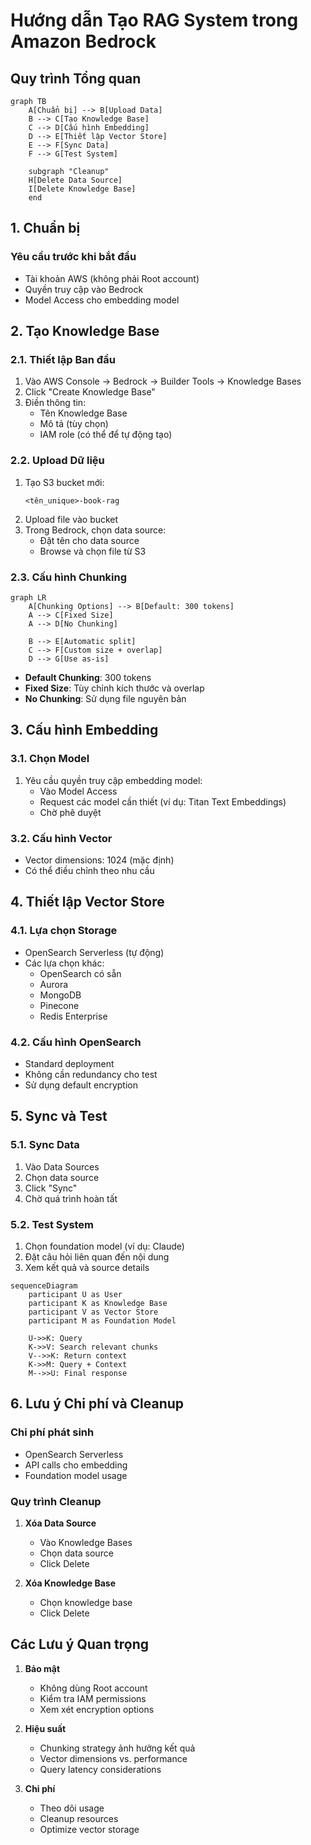 # Hướng dẫn Tạo RAG System trong Amazon Bedrock

## Quy trình Tổng quan

```mermaid
graph TB
    A[Chuẩn bị] --> B[Upload Data]
    B --> C[Tạo Knowledge Base]
    C --> D[Cấu hình Embedding]
    D --> E[Thiết lập Vector Store]
    E --> F[Sync Data]
    F --> G[Test System]
    
    subgraph "Cleanup"
    H[Delete Data Source]
    I[Delete Knowledge Base]
    end
```

## 1. Chuẩn bị
### Yêu cầu trước khi bắt đầu
- Tài khoản AWS (không phải Root account)
- Quyền truy cập vào Bedrock
- Model Access cho embedding model

## 2. Tạo Knowledge Base

### 2.1. Thiết lập Ban đầu
1. Vào AWS Console → Bedrock → Builder Tools → Knowledge Bases
2. Click "Create Knowledge Base"
3. Điền thông tin:
   - Tên Knowledge Base
   - Mô tả (tùy chọn)
   - IAM role (có thể để tự động tạo)

### 2.2. Upload Dữ liệu
1. Tạo S3 bucket mới:
   ```
   <tên_unique>-book-rag
   ```
2. Upload file vào bucket
3. Trong Bedrock, chọn data source:
   - Đặt tên cho data source
   - Browse và chọn file từ S3

### 2.3. Cấu hình Chunking
```mermaid
graph LR
    A[Chunking Options] --> B[Default: 300 tokens]
    A --> C[Fixed Size]
    A --> D[No Chunking]
    
    B --> E[Automatic split]
    C --> F[Custom size + overlap]
    D --> G[Use as-is]
```

- **Default Chunking**: 300 tokens
- **Fixed Size**: Tùy chỉnh kích thước và overlap
- **No Chunking**: Sử dụng file nguyên bản

## 3. Cấu hình Embedding

### 3.1. Chọn Model
1. Yêu cầu quyền truy cập embedding model:
   - Vào Model Access
   - Request các model cần thiết (ví dụ: Titan Text Embeddings)
   - Chờ phê duyệt

### 3.2. Cấu hình Vector
- Vector dimensions: 1024 (mặc định)
- Có thể điều chỉnh theo nhu cầu

## 4. Thiết lập Vector Store

### 4.1. Lựa chọn Storage
- OpenSearch Serverless (tự động)
- Các lựa chọn khác:
  - OpenSearch có sẵn
  - Aurora
  - MongoDB
  - Pinecone
  - Redis Enterprise

### 4.2. Cấu hình OpenSearch
- Standard deployment
- Không cần redundancy cho test
- Sử dụng default encryption

## 5. Sync và Test

### 5.1. Sync Data
1. Vào Data Sources
2. Chọn data source
3. Click "Sync"
4. Chờ quá trình hoàn tất

### 5.2. Test System
1. Chọn foundation model (ví dụ: Claude)
2. Đặt câu hỏi liên quan đến nội dung
3. Xem kết quả và source details

```mermaid
sequenceDiagram
    participant U as User
    participant K as Knowledge Base
    participant V as Vector Store
    participant M as Foundation Model
    
    U->>K: Query
    K->>V: Search relevant chunks
    V-->>K: Return context
    K->>M: Query + Context
    M-->>U: Final response
```

## 6. Lưu ý Chi phí và Cleanup

### Chi phí phát sinh
- OpenSearch Serverless
- API calls cho embedding
- Foundation model usage

### Quy trình Cleanup
1. **Xóa Data Source**
   - Vào Knowledge Bases
   - Chọn data source
   - Click Delete

2. **Xóa Knowledge Base**
   - Chọn knowledge base
   - Click Delete

## Các Lưu ý Quan trọng

1. **Bảo mật**
   - Không dùng Root account
   - Kiểm tra IAM permissions
   - Xem xét encryption options

2. **Hiệu suất**
   - Chunking strategy ảnh hưởng kết quả
   - Vector dimensions vs. performance
   - Query latency considerations

3. **Chi phí**
   - Theo dõi usage
   - Cleanup resources
   - Optimize vector storage
